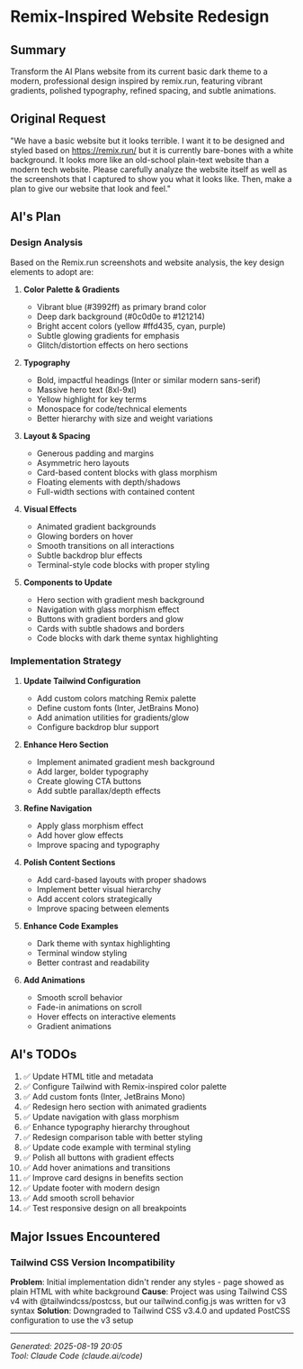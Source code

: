 # Remix-Inspired Website Redesign

## Summary

Transform the AI Plans website from its current basic dark theme to a modern, professional design inspired by remix.run, featuring vibrant gradients, polished typography, refined spacing, and subtle animations.

## Original Request

"We have a basic website but it looks terrible. I want it to be designed and styled based on https://remix.run/ but it is currently bare-bones with a white background. It looks more like an old-school plain-text website than a modern tech website. Please carefully analyze the website itself as well as the screenshots that I captured to show you what it looks like. Then, make a plan to give our website that look and feel."

## AI's Plan

### Design Analysis

Based on the Remix.run screenshots and website analysis, the key design elements to adopt are:

1. **Color Palette & Gradients**
   - Vibrant blue (#3992ff) as primary brand color
   - Deep dark background (#0c0d0e to #121214)
   - Bright accent colors (yellow #ffd435, cyan, purple)
   - Subtle glowing gradients for emphasis
   - Glitch/distortion effects on hero sections

2. **Typography**
   - Bold, impactful headings (Inter or similar modern sans-serif)
   - Massive hero text (8xl-9xl)
   - Yellow highlight for key terms
   - Monospace for code/technical elements
   - Better hierarchy with size and weight variations

3. **Layout & Spacing**
   - Generous padding and margins
   - Asymmetric hero layouts
   - Card-based content blocks with glass morphism
   - Floating elements with depth/shadows
   - Full-width sections with contained content

4. **Visual Effects**
   - Animated gradient backgrounds
   - Glowing borders on hover
   - Smooth transitions on all interactions
   - Subtle backdrop blur effects
   - Terminal-style code blocks with proper styling

5. **Components to Update**
   - Hero section with gradient mesh background
   - Navigation with glass morphism effect
   - Buttons with gradient borders and glow
   - Cards with subtle shadows and borders
   - Code blocks with dark theme syntax highlighting

### Implementation Strategy

1. **Update Tailwind Configuration**
   - Add custom colors matching Remix palette
   - Define custom fonts (Inter, JetBrains Mono)
   - Add animation utilities for gradients/glow
   - Configure backdrop blur support

2. **Enhance Hero Section**
   - Implement animated gradient mesh background
   - Add larger, bolder typography
   - Create glowing CTA buttons
   - Add subtle parallax/depth effects

3. **Refine Navigation**
   - Apply glass morphism effect
   - Add hover glow effects
   - Improve spacing and typography

4. **Polish Content Sections**
   - Add card-based layouts with proper shadows
   - Implement better visual hierarchy
   - Add accent colors strategically
   - Improve spacing between elements

5. **Enhance Code Examples**
   - Dark theme with syntax highlighting
   - Terminal window styling
   - Better contrast and readability

6. **Add Animations**
   - Smooth scroll behavior
   - Fade-in animations on scroll
   - Hover effects on interactive elements
   - Gradient animations

## AI's TODOs

1. ✅ Update HTML title and metadata
2. ✅ Configure Tailwind with Remix-inspired color palette
3. ✅ Add custom fonts (Inter, JetBrains Mono)
4. ✅ Redesign hero section with animated gradients
5. ✅ Update navigation with glass morphism
6. ✅ Enhance typography hierarchy throughout
7. ✅ Redesign comparison table with better styling
8. ✅ Update code example with terminal styling
9. ✅ Polish all buttons with gradient effects
10. ✅ Add hover animations and transitions
11. ✅ Improve card designs in benefits section
12. ✅ Update footer with modern design
13. ✅ Add smooth scroll behavior
14. ✅ Test responsive design on all breakpoints

## Major Issues Encountered

### Tailwind CSS Version Incompatibility

**Problem**: Initial implementation didn't render any styles - page showed as plain HTML with white background
**Cause**: Project was using Tailwind CSS v4 with @tailwindcss/postcss, but our tailwind.config.js was written for v3 syntax
**Solution**: Downgraded to Tailwind CSS v3.4.0 and updated PostCSS configuration to use the v3 setup

---

_Generated: 2025-08-19 20:05_  
_Tool: Claude Code (claude.ai/code)_
